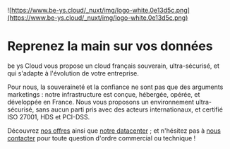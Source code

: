 ![https://www.be-ys.cloud/_nuxt/img/logo-white.0e13d5c.png](https://www.be-ys.cloud/_nuxt/img/logo-white.0e13d5c.png)

# Reprenez la main sur vos données
be ys Cloud vous propose un cloud français souverain, ultra-sécurisé, et qui s'adapte à l'évolution de votre entreprise. 

Pour nous, la souveraineté et la confiance ne sont pas que des arguments marketings : notre infrastructure est conçue, hébergée, opérée, et développée en France. Nous vous proposons un environnement ultra-sécurisé, sans aucun parti pris avec des acteurs internationaux, et certifié ISO 27001, HDS et PCI-DSS.

Découvrez [nos offres](https://www.be-ys.cloud/) ainsi que [notre datacenter](https://lacitadelle-datacenter.fr/) ; et n'hésitez pas à [nous contacter](https://www.be-ys.cloud/contact) pour toute question d'ordre commercial ou technique !
